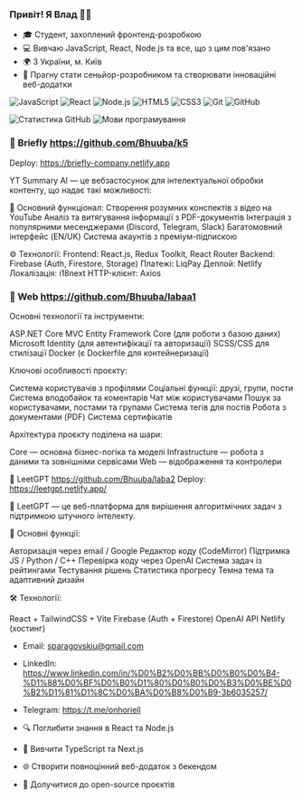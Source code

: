 ### Привіт! Я Влад 👨‍💻

- 🎓 Студент, захоплений фронтенд-розробкою
- 💻 Вивчаю JavaScript, React, Node.js та все, що з цим пов'язано
- 🌍 З України, м. Київ
- 🚀 Прагну стати сеньйор-розробником та створювати інноваційні веб-додатки

![JavaScript](https://img.shields.io/badge/-JavaScript-F7DF1E?logo=javascript&logoColor=black)
![React](https://img.shields.io/badge/-React-61DAFB?logo=react&logoColor=black)
![Node.js](https://img.shields.io/badge/-Node.js-339933?logo=node.js&logoColor=white)
![HTML5](https://img.shields.io/badge/-HTML5-E34F26?logo=html5&logoColor=white)
![CSS3](https://img.shields.io/badge/-CSS3-1572B6?logo=css3&logoColor=white)
![Git](https://img.shields.io/badge/-Git-F05032?logo=git&logoColor=white)
![GitHub](https://img.shields.io/badge/-GitHub-181717?logo=github&logoColor=white)

![Статистика GitHub](https://github-readme-stats.vercel.app/api?username=Bhuuba&show_icons=true&theme=radical)
![Мови програмування](https://github-readme-stats.vercel.app/api/top-langs/?username=Bhuuba&layout=compact&theme=radical)

### 🌟 Briefly https://github.com/Bhuuba/k5
Deploy: https://briefly-company.netlify.app

YT Summary AI — це вебзастосунок для інтелектуальної обробки контенту, що надає такі можливості:

🎥 Основний функціонал:
Створення розумних конспектів з відео на YouTube
Аналіз та витягування інформації з PDF-документів
Інтеграція з популярними месенджерами (Discord, Telegram, Slack)
Багатомовний інтерфейс (EN/UK)
Система акаунтів з преміум-підпискою

⚙️ Технології:
Frontend: React.js, Redux Toolkit, React Router
Backend: Firebase (Auth, Firestore, Storage)
Платежі: LiqPay
Деплой: Netlify
Локалізація: i18next
HTTP-клієнт: Axios

### 🌟 Web https://github.com/Bhuuba/labaa1

Основні технології та інструменти:

ASP.NET Core MVC
Entity Framework Core (для роботи з базою даних)
Microsoft Identity (для автентифікації та авторизації)
SCSS/CSS для стилізації
Docker (є Dockerfile для контейнеризації)

Ключові особливості проєкту:

Система користувачів з профілями
Соціальні функції: друзі, групи, пости
Система вподобайок та коментарів
Чат між користувачами
Пошук за користувачами, постами та групами
Система тегів для постів
Робота з документами (PDF)
Система сертифікатів

Архітектура проєкту поділена на шари:

Core — основна бізнес-логіка та моделі
Infrastructure — робота з даними та зовнішніми сервісами
Web — відображення та контролери

🌟 LeetGPT https://github.com/Bhuuba/laba2
Deploy: https://leetgpt.netlify.app/

🧩 LeetGPT — це веб-платформа для вирішення алгоритмічних задач з підтримкою штучного інтелекту.

🔑 Основні функції:

Авторизація через email / Google
Редактор коду (CodeMirror)
Підтримка JS / Python / C++
Перевірка коду через OpenAI
Система задач із рейтингами
Тестування рішень
Статистика прогресу
Темна тема та адаптивний дизайн

🛠️ Технології:

React + TailwindCSS + Vite
Firebase (Auth + Firestore)
OpenAI API
Netlify (хостинг)

- Email: sparagovskiu@gmail.com
- LinkedIn: https://www.linkedin.com/in/%D0%B2%D0%BB%D0%B0%D0%B4-%D1%88%D0%BF%D0%B0%D1%80%D0%B0%D0%B3%D0%BE%D0%B2%D1%81%D1%8C%D0%BA%D0%B8%D0%B9-3b6035257/
- Telegram: https://t.me/onhoriell


- 🔍 Поглибити знання в React та Node.js
- 🧪 Вивчити TypeScript та Next.js
- 🌐 Створити повноцінний веб-додаток з бекендом
- 🤝 Долучитися до open-source проєктів

